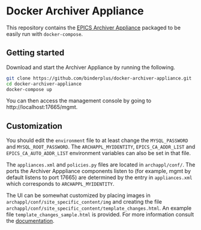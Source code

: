 # Docker Archiver Appliance

This repository contains the [EPICS Archiver Appliance](https://slacmshankar.github.io/epicsarchiver_docs/) packaged to be easily run with `docker-compose`.

## Getting started
Download and start the Archiver Appliance by running the following.
```bash
git clone https://github.com/binderplus/docker-archiver-appliance.git
cd docker-archiver-appliance
docker-compose up
```

You can then access the management console by going to http://localhost:17665/mgmt.

## Customization
You should edit the `environment` file to at least change the `MYSQL_PASSWORD` and `MYSQL_ROOT_PASSWORD`. The `ARCHAPPL_MYIDENTITY`, `EPICS_CA_ADDR_LIST` and `EPICS_CA_AUTO_ADDR_LIST` environment variables can also be set in that file.

The `appliances.xml` and `policies.py` files are located in `archappl/conf/`. The ports the Archiver Apppliance components listen to (for example, mgmt by default listens to port 17665) are determined by the entry in `appliances.xml` which corresponds to `ARCHAPPL_MYIDENTITY`.

The UI can be somewhat customized by placing images in `archappl/conf/site_specific_content/img` and creating the file `archappl/conf/site_specific_content/template_changes.html`. An example file `template_changes_sample.html` is provided. For more information consult the [documentation](https://slacmshankar.github.io/epicsarchiver_docs/site_specific_content_changes.html).